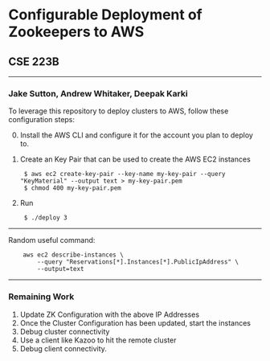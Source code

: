 # Configurable Deployment of Zookeepers to AWS 
## CSE 223B
----------------------------------------------
### Jake Sutton, Andrew Whitaker, Deepak Karki

To leverage this repository to deploy clusters to AWS, follow these configuration steps:

0. Install the AWS CLI and configure it for the account you plan to deploy to.

1. Create an Key Pair that can be used to create the AWS EC2 instances 

        $ aws ec2 create-key-pair --key-name my-key-pair --query "KeyMaterial" --output text > my-key-pair.pem
        $ chmod 400 my-key-pair.pem

2. Run

        $ ./deploy 3


----------------------------------------------
  Random useful command:

        aws ec2 describe-instances \
            --query "Reservations[*].Instances[*].PublicIpAddress" \
            --output=text

----------------------------------------------
### Remaining Work 

1. Update ZK Configuration with the above IP Addresses
2. Once the Cluster Configuration has been updated, start the instances
3. Debug cluster connectivity
4. Use a client like Kazoo to hit the remote cluster
4. Debug client connectivity. 
